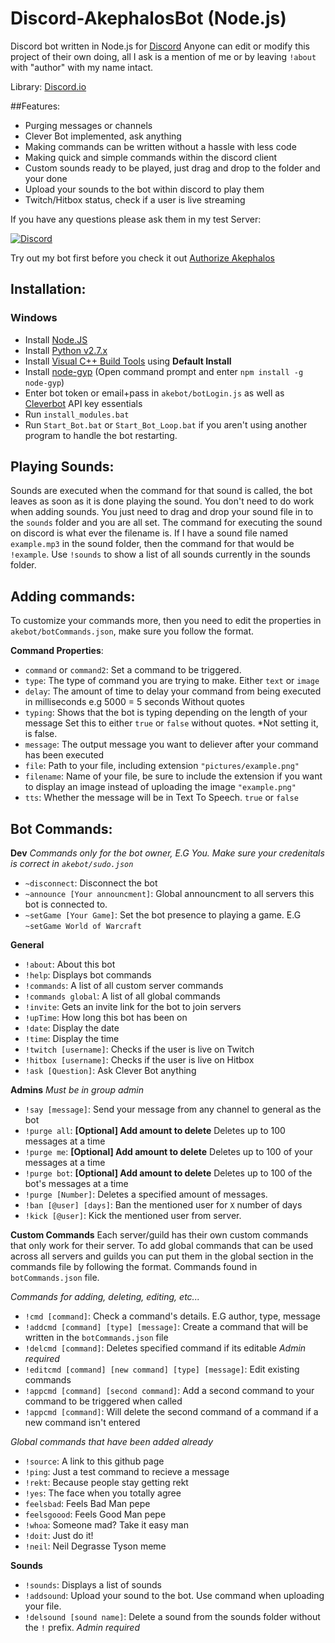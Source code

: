 # Discord-AkephalosBot (Node.js)
Discord bot written in Node.js for [Discord](http://www.discord.gg) Anyone can edit or modify this project of their own doing, all I ask is a mention of me or by leaving `!about` with "author" with my name intact.

Library: [Discord.io](https://github.com/izy521/discord.io)

##Features:
 - Purging messages or channels
 - Clever Bot implemented, ask anything
 - Making commands can be written without a hassle with less code
 - Making quick and simple commands within the discord client
 - Custom sounds ready to be played, just drag and drop to the folder and your done
 - Upload your sounds to the bot within discord to play them
 - Twitch/Hitbox status, check if a user is live streaming

If you have any questions please ask them in my test Server:

[![Discord](https://discordapp.com/api/servers/160436336095002624/widget.png?style=banner3)](https://discord.gg/0tYqr4FWusEQHErS)

Try out my bot first before you check it out [Authorize Akephalos](https://discordapp.com/oauth2/authorize?&client_id=158451686627737600&scope=bot)

## Installation:

### Windows
  - Install [Node.JS](https://nodejs.org/dist/v4.4.7/node-v4.4.7-x64.msi)
  - Install [Python v2.7.x](https://www.python.org/downloads/)
  - Install [Visual C++ Build Tools](http://landinghub.visualstudio.com/visual-cpp-build-tools) using **Default Install**
  - Install [node-gyp](https://github.com/nodejs/node-gyp) (Open command prompt and enter `npm install -g node-gyp`)
  - Enter bot token or email+pass in `akebot/botLogin.js` as well as [Cleverbot](https://cleverbot.io/) API key essentials
  - Run `install_modules.bat`
  - Run `Start_Bot.bat` or `Start_Bot_Loop.bat` if you aren't using another program to handle the bot restarting.
 
## Playing Sounds:
Sounds are executed when the command for that sound is called, the bot leaves as soon as it is done playing the sound.
You don't need to do work when adding sounds. You just need to drag and drop your sound file in to the `sounds` folder and you are all set. The command for executing the sound on discord is what ever the filename is. If I have a sound file named `example.mp3` in the sound folder, then the command for that would be `!example`. Use `!sounds` to show a list of all sounds currently in the sounds folder.

## Adding commands:
To customize your commands more, then you need to edit the properties in `akebot/botCommands.json`, make sure you follow the format.

**Command Properties**:
 - `command` or `command2`: Set a command to be triggered.
 - `type`: The type of command you are trying to make. Either `text` or `image`
 - `delay`: The amount of time to delay your command from being executed in milliseconds e.g 5000 = 5 seconds Without quotes
 - `typing`: Shows that the bot is typing depending on the length of your message Set this to either `true` or `false` without quotes. *Not setting it, is false.
 - `message`: The output message you want to deliever after your command has been executed
 - `file`: Path to your file, including extension `"pictures/example.png"`
 - `filename`: Name of your file, be sure to include the extension if you want to display an image instead of uploading the image `"example.png"`
 - `tts`:  Whether the message will be in Text To Speech. `true` or `false`



## Bot Commands: 

**Dev** *Commands only for the bot owner, E.G You. Make sure your credenitals is correct in `akebot/sudo.json`*

 - `~disconnect`: Disconnect the bot
 - `~announce [Your announcment]`: Global announcment to all servers this bot is connected to.
 - `~setGame [Your Game]`: Set the bot presence to playing a game. E.G `~setGame World of Warcraft`

**General**
 - `!about`: About this bot
 - `!help`: Displays bot commands
 - `!commands`: A list of all custom server commands
 - `!commands global`: A list of all global commands
 - `!invite`: Gets an invite link for the bot to join servers
 - `!upTime`: How long this bot has been on
 - `!date`: Display the date
 - `!time`: Display the time 
 - `!twitch [username]`: Checks if the user is live on Twitch 
 - `!hitbox [username]`: Checks if the user is live on Hitbox
 - `!ask [Question]`: Ask Clever Bot anything


**Admins** *Must be in group admin*
 - `!say [message]`: Send your message from any channel to general as the bot
 - `!purge all`: **[Optional] Add amount to delete** Deletes up to 100 messages at a time
 - `!purge me`: **[Optional] Add amount to delete** Deletes up to 100 of your messages at a time
 - `!purge bot`:  **[Optional] Add amount to delete** Deletes up to 100 of the bot's messages at a time
 - `!purge [Number]`: Deletes a specified amount of messages. 
 - `!ban [@user] [days]`: Ban the mentioned user for `X` number of days
 - `!kick [@user]`: Kick the mentioned user from server.  

**Custom Commands**
 Each server/guild has their own custom commands that only work for their server. To add global commands that can be used across all servers and guilds you can put them in the global section in the commands file by following the format. Commands found in `botCommands.json` file.

*Commands for adding, deleting, editing, etc...*
 - `!cmd [command]`: Check a command's details. E.G author, type, message
 - `!addcmd [command] [type] [message]`: Create a command that will be written in the `botCommands.json` file
 - `!delcmd [command]`: Deletes specified command if its editable *Admin required*
 - `!editcmd [command] [new command] [type] [message]`: Edit existing commands
 - `!appcmd [command] [second command]`: Add a second command to your command to be triggered when called
 - `!appcmd [command]`: Will delete the second command of a command if a new command isn't entered

*Global commands that have been added already*
 - `!source`: A link to this github page
 - `!ping`: Just a test command to recieve a message
 - `!rekt`: Because people stay getting rekt
 - `!yes`: The face when you totally agree
 - `feelsbad`: Feels Bad Man pepe
 - `feelsgoood`: Feels Good Man pepe
 - `!whoa`: Someone mad? Take it easy man
 - `!doit`: Just do it!
 - `!neil`: Neil Degrasse Tyson meme
  

**Sounds**
 - `!sounds`: Displays a list of sounds
 - `!addsound`: Upload your sound to the bot. Use command when uploading your file.
 - `!delsound [sound name]`: Delete a sound from the sounds folder without the `!` prefix. *Admin required*
